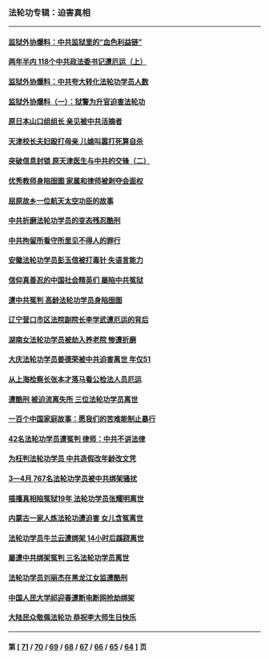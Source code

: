 ### 法轮功专辑：迫害真相
---
#### [监狱外协爆料：中共监狱里的“血色利益链”](../../pages/nf4379/n13769954.md?07010430) 
#### [两年半内 118个中共政法委书记遭厄运（上）](../../pages/nf4379/n13763600.md?07010430) 
#### [监狱外协爆料：中共夸大转化法轮功学员人数](../../pages/nf4379/n13769180.md?07010430) 
#### [监狱外协爆料（一）：狱警为升官迫害法轮功](../../pages/nf4379/n13768538.md?07010430) 
#### [原日本山口组组长 亲见被中共活摘者](../../pages/nf4379/n13767360.md?07010430) 
#### [天津校长夫妇殴打母亲 儿媳叫嚣打死算自杀](../../pages/nf4379/n13767387.md?07010430) 
#### [突破信息封锁 原天津医生与中共的交锋（二）](../../pages/nf4379/n13767437.md?07010430) 
#### [优秀教师身陷囹圄 家属和律师被剥夺会面权](../../pages/nf4379/n13765832.md?07010430) 
#### [屈原故乡一位航天太空功臣的故事](../../pages/nf4379/n13764742.md?07010430) 
#### [中共折磨法轮功学员的变态残忍酷刑](../../pages/nf4379/n13762772.md?07010430) 
#### [中共拘留所看守所里见不得人的罪行](../../pages/nf4379/n13761656.md?07010430) 
#### [安徽法轮功学员彭玉信被打毒针 失语言能力](../../pages/nf4379/n13760892.md?07010430) 
#### [信仰真善忍的中国社会精英们 屡陷中共冤狱](../../pages/nf4379/n13760120.md?07010430) 
#### [遭中共冤判 高龄法轮功学员身陷囹圄](../../pages/nf4379/n13759378.md?07010430) 
#### [辽宁营口市区法院副院长李学武遭厄运的背后](../../pages/nf4379/n13757782.md?07010430) 
#### [湖南女法轮功学员被劫入养老院 惨遭折磨](../../pages/nf4379/n13756608.md?07010430) 
#### [大庆法轮功学员姜德荣被中共迫害离世 年仅51](../../pages/nf4379/n13755805.md?07010430) 
#### [从上海检察长张本才落马看公检法人员厄运](../../pages/nf4379/n13755011.md?07010430) 
#### [遭酷刑 被迫流离失所 三位法轮功学员离世](../../pages/nf4379/n13754229.md?07010430) 
#### [一百个中国家庭故事：愿我们的苦难能制止暴行](../../pages/nf4379/n13753117.md?07010430) 
#### [42名法轮功学员遭冤判 律师：中共不讲法律](../../pages/nf4379/n13753469.md?07010430) 
#### [为枉判法轮功学员 中共造假改年龄改文凭](../../pages/nf4379/n13752835.md?07010430) 
#### [3—4月 767名法轮功学员被中共绑架骚扰](../../pages/nf4379/n13732751.md?07010430) 
#### [插播真相陷冤狱19年 法轮功学员张耀明离世](../../pages/nf4379/n13748009.md?07010430) 
#### [内蒙古一家人炼法轮功遭迫害 女儿含冤离世](../../pages/nf4379/n13744475.md?07010430) 
#### [法轮功学员牛兰云遭绑架 14小时后蹊跷离世](../../pages/nf4379/n13744926.md?07010430) 
#### [屡遭中共绑架冤判 三名法轮功学员离世](../../pages/nf4379/n13743718.md?07010430) 
#### [法轮功学员刘丽杰在黑龙江女监遭酷刑](../../pages/nf4379/n13740915.md?07010430) 
#### [中国人民大学祁迎春遭断电断网抢劫绑架](../../pages/nf4379/n13730164.md?07010430) 
#### [大陆民众敬佩法轮功 恭祝李大师生日快乐](../../pages/nf4379/n13734669.md?07010430) 

---
#### 第 [ [71](./71.md?07010430) / [70](./70.md?07010430) / [69](./69.md?07010430) / [68](./68.md?07010430) / [67](./67.md?07010430) / [66](./66.md?07010430) / [65](./65.md?07010430) / [64](./64.md?07010430) ] 页
